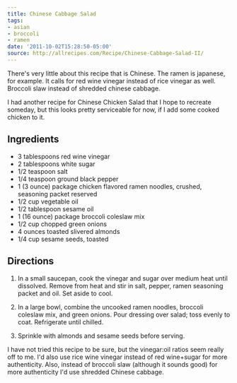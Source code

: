 ```yaml
---
title: Chinese Cabbage Salad
tags:
- asian
- broccoli
- ramen
date: '2011-10-02T15:28:50-05:00'
source: http://allrecipes.com/Recipe/Chinese-Cabbage-Salad-II/
---
```

There's very little about this recipe that is Chinese. The ramen is
japanese, for example. It calls for red wine vinegar instead of rice
vinegar as well. Broccoli slaw instead of shredded chinese cabbage.

I had another recipe for Chinese Chicken Salad that I hope to recreate
someday, but this looks pretty serviceable for now, if I add some
cooked chicken to it.

## Ingredients

* 3 tablespoons red wine vinegar
* 2 tablespoons white sugar
* 1/2 teaspoon salt
* 1/4 teaspoon ground black pepper
* 1 (3 ounce) package chicken flavored ramen noodles, crushed, seasoning packet reserved
* 1/2 cup vegetable oil
* 1/2 tablespoon sesame oil
* 1 (16 ounce) package broccoli coleslaw mix
* 1/2 cup chopped green onions
* 4 ounces toasted slivered almonds
* 1/4 cup sesame seeds, toasted


## Directions

1.  In a small saucepan, cook the vinegar and sugar over medium heat until dissolved. Remove from heat and stir in salt, pepper, ramen seasoning packet and oil. Set aside to cool.

1.  In a large bowl, combine the uncooked ramen noodles, broccoli coleslaw mix, and green onions. Pour dressing over salad; toss evenly to coat. Refrigerate until chilled.

1.  Sprinkle with almonds and sesame seeds before serving.

I have not tried this recipe to be sure, but the vinegar:oil ratios
seem really off to me. I'd also use rice wine vinegar instead of red
wine+sugar for more authenticity. Also, instead of broccoli slaw
(although it sounds good) for more authenticity I'd use shredded
Chinese cabbage.
